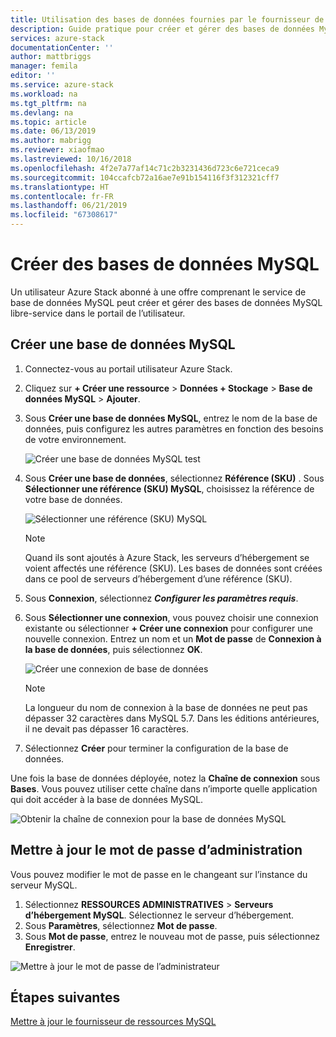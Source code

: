 ```yaml
---
title: Utilisation des bases de données fournies par le fournisseur de ressources de l’adaptateur MySQL sur Azure Stack | Microsoft Docs
description: Guide pratique pour créer et gérer des bases de données MySQL provisionnées avec le fournisseur de ressources de l’adaptateur MySQL
services: azure-stack
documentationCenter: ''
author: mattbriggs
manager: femila
editor: ''
ms.service: azure-stack
ms.workload: na
ms.tgt_pltfrm: na
ms.devlang: na
ms.topic: article
ms.date: 06/13/2019
ms.author: mabrigg
ms.reviewer: xiaofmao
ms.lastreviewed: 10/16/2018
ms.openlocfilehash: 4f2e7a77af14c71c2b3231436d723c6e721ceca9
ms.sourcegitcommit: 104ccafcb72a16ae7e91b154116f3f312321cff7
ms.translationtype: HT
ms.contentlocale: fr-FR
ms.lasthandoff: 06/21/2019
ms.locfileid: "67308617"
---
```

# <a name="create-mysql-databases"></a>Créer des bases de données MySQL
Un utilisateur Azure Stack abonné à une offre comprenant le service de base de données MySQL peut créer et gérer des bases de données MySQL libre-service dans le portail de l’utilisateur.

## <a name="create-a-mysql-database"></a>Créer une base de données MySQL

1. Connectez-vous au portail utilisateur Azure Stack.
2. Cliquez sur **+ Créer une ressource** > **Données + Stockage** > **Base de données MySQL** > **Ajouter**.
3. Sous **Créer une base de données MySQL**, entrez le nom de la base de données, puis configurez les autres paramètres en fonction des besoins de votre environnement.

    ![Créer une base de données MySQL test](./media/azure-stack-mysql-rp-deploy/mysql-create-db.png)

4. Sous **Créer une base de données**, sélectionnez **Référence (SKU)** . Sous **Sélectionner une référence (SKU) MySQL**, choisissez la référence de votre base de données.

    ![Sélectionner une référence (SKU) MySQL](./media/azure-stack-mysql-rp-deploy/mysql-select-sku.png)

    >[!Note]
    >Quand ils sont ajoutés à Azure Stack, les serveurs d’hébergement se voient affectés une référence (SKU). Les bases de données sont créées dans ce pool de serveurs d’hébergement d’une référence (SKU).

5. Sous **Connexion**, sélectionnez ***Configurer les paramètres requis***.
6. Sous **Sélectionner une connexion**, vous pouvez choisir une connexion existante ou sélectionner **+ Créer une connexion** pour configurer une nouvelle connexion.  Entrez un nom et un **Mot de passe** de **Connexion à la base de données**, puis sélectionnez **OK**.

    ![Créer une connexion de base de données](./media/azure-stack-mysql-rp-deploy/create-new-login.png)

    >[!NOTE]
    >La longueur du nom de connexion à la base de données ne peut pas dépasser 32 caractères dans MySQL 5.7. Dans les éditions antérieures, il ne devait pas dépasser 16 caractères.

7. Sélectionnez **Créer** pour terminer la configuration de la base de données.

Une fois la base de données déployée, notez la **Chaîne de connexion** sous **Bases**. Vous pouvez utiliser cette chaîne dans n’importe quelle application qui doit accéder à la base de données MySQL.

![Obtenir la chaîne de connexion pour la base de données MySQL](./media/azure-stack-mysql-rp-deploy/mysql-db-created.png)

## <a name="update-the-administrative-password"></a>Mettre à jour le mot de passe d’administration

Vous pouvez modifier le mot de passe en le changeant sur l’instance du serveur MySQL.

1. Sélectionnez **RESSOURCES ADMINISTRATIVES** > **Serveurs d’hébergement MySQL**. Sélectionnez le serveur d’hébergement.
2. Sous **Paramètres**, sélectionnez **Mot de passe**.
3. Sous **Mot de passe**, entrez le nouveau mot de passe, puis sélectionnez **Enregistrer**.

![Mettre à jour le mot de passe de l’administrateur](./media/azure-stack-mysql-rp-deploy/mysql-update-password.png)

## <a name="next-steps"></a>Étapes suivantes

[Mettre à jour le fournisseur de ressources MySQL](azure-stack-mysql-resource-provider-update.md)
